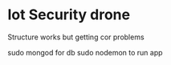 # Iot Security drone

Structure works but getting cor problems

sudo mongod for db
sudo nodemon to run app
